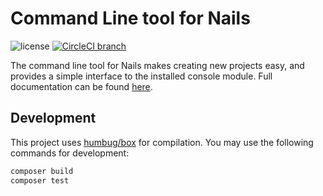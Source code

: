 # Command Line tool for Nails

![license](https://img.shields.io/badge/license-MIT-green.svg)
[![CircleCI branch](https://img.shields.io/circleci/project/github/nails/command-line-tool.svg)](https://circleci.com/gh/nails/command-line-tool)

The command line tool for Nails makes creating new projects easy, and provides a simple interface to the installed console module. Full documentation can be found [here](https://nailsapp.co.uk).


## Development

This project uses [humbug/box](https://github.com/humbug/box) for compilation. You may use the following commands for development:

```bash
composer build
composer test
```
